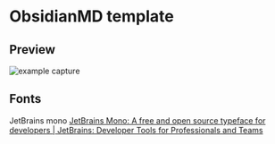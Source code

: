 # ObsidianMD template
## Preview 
![example capture](https://github.com/user-attachments/assets/2b96d7dd-c330-4613-b40b-a98b85f4d64f)


## Fonts
JetBrains mono 
[JetBrains Mono: A free and open source typeface for developers | JetBrains: Developer Tools for Professionals and Teams](https://www.jetbrains.com/lp/mono/)
